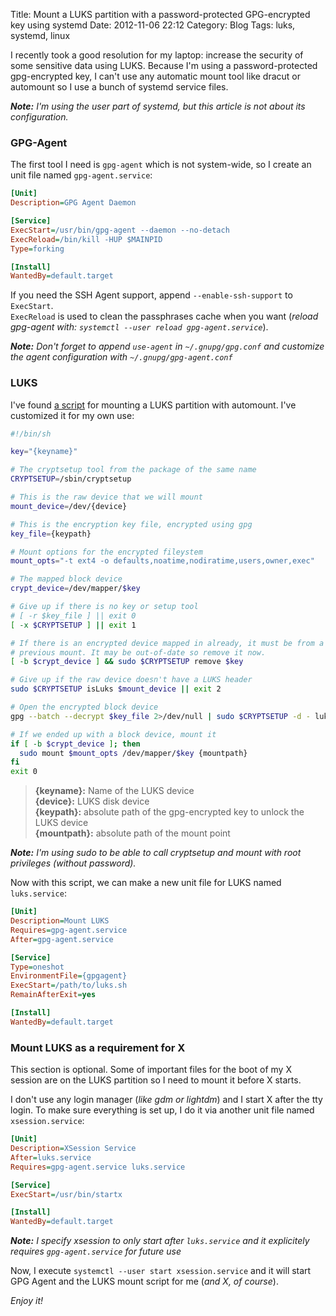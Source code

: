 Title: Mount a LUKS partition with a password-protected GPG-encrypted key using systemd
Date: 2012-11-06 22:12
Category: Blog
Tags: luks, systemd, linux

I recently took a good resolution for my laptop: increase the security of some sensitive data using LUKS.
Because I'm using a password-protected gpg-encrypted key, I can't use any automatic mount tool like dracut or automount so I use a bunch of systemd service files.

_**Note:** I'm using the user part of systemd, but this article is not about its configuration._


### GPG-Agent

The first tool I need is `gpg-agent` which is not system-wide, so I create an unit file named `gpg-agent.service`:

``` ini
[Unit]
Description=GPG Agent Daemon

[Service]
ExecStart=/usr/bin/gpg-agent --daemon --no-detach
ExecReload=/bin/kill -HUP $MAINPID
Type=forking

[Install]
WantedBy=default.target
```

If you need the SSH Agent support, append `--enable-ssh-support` to `ExecStart`.  
`ExecReload` is used to clean the passphrases cache when you want (_reload gpg-agent with: `systemctl --user reload gpg-agent.service`_).

_**Note:** Don't forget to append `use-agent` in `~/.gnupg/gpg.conf` and customize the agent configuration with `~/.gnupg/gpg-agent.conf`_


### LUKS

I've found [a script](http://www.saout.de/pipermail/dm-crypt/2011-January/001467.html) for mounting a LUKS partition with automount. I've customized it for my own use:

``` bash
#!/bin/sh

key="{keyname}"

# The cryptsetup tool from the package of the same name
CRYPTSETUP=/sbin/cryptsetup

# This is the raw device that we will mount
mount_device=/dev/{device}

# This is the encryption key file, encrypted using gpg
key_file={keypath}

# Mount options for the encrypted fileystem
mount_opts="-t ext4 -o defaults,noatime,nodiratime,users,owner,exec"

# The mapped block device
crypt_device=/dev/mapper/$key

# Give up if there is no key or setup tool
# [ -r $key_file ] || exit 0
[ -x $CRYPTSETUP ] || exit 1

# If there is an encrypted device mapped in already, it must be from a
# previous mount. It may be out-of-date so remove it now.
[ -b $crypt_device ] && sudo $CRYPTSETUP remove $key

# Give up if the raw device doesn't have a LUKS header
sudo $CRYPTSETUP isLuks $mount_device || exit 2

# Open the encrypted block device
gpg --batch --decrypt $key_file 2>/dev/null | sudo $CRYPTSETUP -d - luksOpen $mount_device $key >& /dev/null || exit 3

# If we ended up with a block device, mount it
if [ -b $crypt_device ]; then
  sudo mount $mount_opts /dev/mapper/$key {mountpath}
fi
exit 0
```
> **{keyname}:** Name of the LUKS device  
> **{device}:** LUKS disk device  
> **{keypath}:** absolute path of the gpg-encrypted key to unlock the LUKS device  
> **{mountpath}:** absolute path of the mount point

_**Note:** I'm using sudo to be able to call cryptsetup and mount with root privileges (without password)._

Now with this script, we can make a new unit file for LUKS named `luks.service`:

``` ini
[Unit]
Description=Mount LUKS
Requires=gpg-agent.service
After=gpg-agent.service

[Service]
Type=oneshot
EnvironmentFile={gpgagent}
ExecStart=/path/to/luks.sh
RemainAfterExit=yes

[Install]
WantedBy=default.target
```


### Mount LUKS as a requirement for X

This section is optional. Some of important files for the boot of my X session are on the LUKS partition so I need to mount it before X starts.

I don't use any login manager (_like gdm or lightdm_) and I start X after the tty login. To make sure everything is set up, I do it via another unit file named `xsession.service`:

``` ini hl_lines="3 4"
[Unit]
Description=XSession Service
After=luks.service
Requires=gpg-agent.service luks.service

[Service]
ExecStart=/usr/bin/startx

[Install]
WantedBy=default.target
```

_**Note:**  I specify xsession to only start after `luks.service` and it explicitely requires `gpg-agent.service` for future use_

Now, I execute `systemctl --user start xsession.service` and it will start GPG Agent and the LUKS mount script for me (_and X, of course_).

_Enjoy it!_
